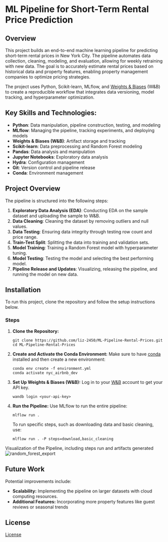 # ML Pipeline for Short-Term Rental Price Prediction

## Overview
This project builds an end-to-end machine learning pipeline for predicting short-term rental prices in New York City. The pipeline automates data collection, cleaning, modeling, and evaluation, allowing for weekly retraining with new data. The goal is to accurately estimate rental prices based on historical data and property features, enabling property management companies to optimize pricing strategies.

The project uses Python, Scikit-learn, MLflow, and [Weights & Biases](https://wandb.ai/) (W&B) to create a reproducible workflow that integrates data versioning, model tracking, and hyperparameter optimization.

## Key Skills and Technologies:
- **Python**: Data manipulation, pipeline construction, testing, and modeling
- **MLflow**: Managing the pipeline, tracking experiments, and deploying models
- **Weights & Biases (W&B)**: Artifact storage and tracking
- **Scikit-learn**: Data preprocessing and Random Forest modeling
- **Pandas**: Data analysis and manipulation
- **Jupyter Notebooks**: Exploratory data analysis
- **Hydra**: Configuration management
- **Git**: Version control and pipeline release
- **Conda**: Environment management

## Project Overview

The pipeline is structured into the following steps:

1. **Exploratory Data Analysis (EDA)**: Conducting EDA on the sample dataset and uploading the sample to W&B.
2. **Data Cleaning**: Cleaning the dataset by removing outliers and null values.
3. **Data Testing**: Ensuring data integrity through testing row count and price range.
4. **Train-Test Split**: Splitting the data into training and validation sets.
5. **Model Training**: Training a Random Forest model with hyperparameter tuning.
6. **Model Testing**: Testing the model and selecting the best performing model.
7. **Pipeline Release and Updates**: Visualizing, releasing the pipeline, and running the model on new data.

## Installation

To run this project, clone the repository and follow the setup instructions below.

### Steps
1. **Clone the Repository:**
   ```
   git clone https://github.com/liz-2450/ML-Pipeline-Rental-Prices.git
   cd ML-Pipeline-Rental-Prices
   ```

2. **Create and Activate the Conda Environment:**
   Make sure to have [conda](https://docs.conda.io/en/latest/) installed and then create a new environment:
   ```
   conda env create -f environment.yml
   conda activate nyc_airbnb_dev
   ```

3. **Set Up Weights & Biases (W&B):**
   Log in to your [W&B](https://wandb.ai/) account to get your API key.
   ```
   wandb login <your-api-key>
   ```
   
4. **Run the Pipeline:**
   Use MLflow to run the entire pipeline:
   ```
   mlflow run .
   ```

   To run specific steps, such as downloading data and basic cleaning, use:
   ```
   mlflow run . -P steps=download,basic_cleaning
   ```

Visualization of the Pipeline, including steps run and artifacts generated
![random_forest_export](https://github.com/user-attachments/assets/f69321de-fd15-44cc-a5e4-4054b0415bb5)

## Future Work
Potential improvements include:
- **Scalability:** Implementing the pipeline on larger datasets with cloud computing resources.
- **Additional Features:** Incorporating more property features like guest reviews or seasonal trends

## License

[License](LICENSE.txt)

